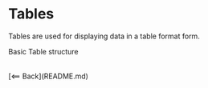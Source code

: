 # Tables

Tables are used for displaying data in a table format form.

Basic Table structure

<table>
</table>
[<== Back](README.md)
